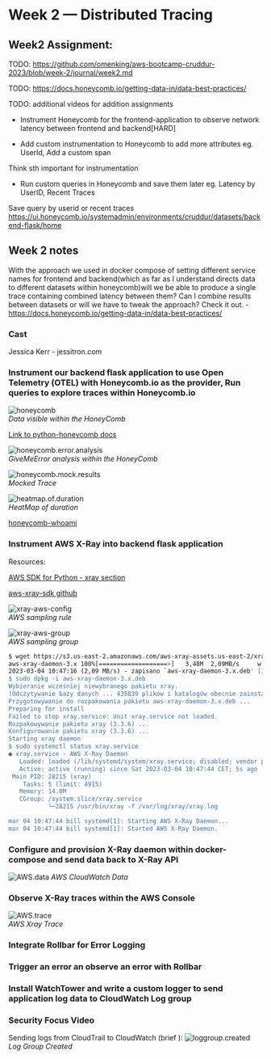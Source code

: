 # Week 2 — Distributed Tracing

## Week2 Assignment:

TODO: https://github.com/omenking/aws-bootcamp-cruddur-2023/blob/week-2/journal/week2.md

TODO: https://docs.honeycomb.io/getting-data-in/data-best-practices/

TODO: additional videos for addition assignments

* Instrument Honeycomb for the frontend-application to observe network latency between frontend and backend[HARD]

* Add custom instrumentation to Honeycomb to add more attributes eg. UserId, Add a custom span

Think sth important for instrumentation

* Run custom queries in Honeycomb and save them later eg. Latency by UserID, Recent Traces

Save query by userid or recent traces
https://ui.honeycomb.io/systemadmin/environments/cruddur/datasets/backend-flask/home

## Week 2 notes

With the approach we used in docker compose of setting different service names for frontend and backend(which as far as I understand directs data to  different datasets within honeycomb)will we be able to produce a single trace containing combined latency between them? Can I combine results between datasets or will we have to tweak the approach?
Check it out. - https://docs.honeycomb.io/getting-data-in/data-best-practices/



### Cast

Jessica Kerr - jessitron.com

### Instrument our backend flask application to use Open Telemetry (OTEL) with Honeycomb.io as the provider, Run queries to explore traces within Honeycomb.io

![honeycomb](./img/17.png)  
*Data visible within the HoneyComb*

[Link to python-honeycomb docs](https://docs.honeycomb.io/getting-data-in/opentelemetry/python/)

![honeycomb.error.analysis](./img/18.png)  
*GiveMeError analysis within the HoneyComb*

![honeycomb.mock.results](./img/19.png)  
*Mocked Trace*

![heatmap.of.duration](./img/20.png)  
*HeatMap of duration*

[honeycomb-whoami](https://honeycomb-whoami.glitch.com)

### Instrument AWS X-Ray into backend flask application

Resources:

[AWS SDK for Python - xray section](https://boto3.amazonaws.com/v1/documentation/api/latest/reference/services/xray.html)

[aws-xray-sdk github](https://github.com/aws/aws-xray-sdk-python)

![xray-aws-config](./img/21.png)  
*AWS sampling rule*

![xray-aws-group](./img/22.png)  
*AWS sampling group*

```bash
$ wget https://s3.us-east-2.amazonaws.com/aws-xray-assets.us-east-2/xray-daemon/aws-xray-daemon-3.x.deb
aws-xray-daemon-3.x 100%[===================>]   3,48M  2,09MB/s     w 1,7s    
2023-03-04 10:47:16 (2,09 MB/s) - zapisano `aws-xray-daemon-3.x.deb' [3653436/3653436]
$ sudo dpkg -i aws-xray-daemon-3.x.deb 
Wybieranie wcześniej niewybranego pakietu xray.
(Odczytywanie bazy danych ... 435839 plików i katalogów obecnie zainstalowanych.)
Przygotowywanie do rozpakowania pakietu aws-xray-daemon-3.x.deb ...
Preparing for install
Failed to stop xray.service: Unit xray.service not loaded.
Rozpakowywanie pakietu xray (3.3.6) ...
Konfigurowanie pakietu xray (3.3.6) ...
Starting xray daemon
$ sudo systemctl status xray.service 
● xray.service - AWS X-Ray Daemon
   Loaded: loaded (/lib/systemd/system/xray.service; disabled; vendor preset: en
   Active: active (running) since Sat 2023-03-04 10:47:44 CET; 5s ago
 Main PID: 28215 (xray)
    Tasks: 5 (limit: 4915)
   Memory: 14.0M
   CGroup: /system.slice/xray.service
           └─28215 /usr/bin/xray -f /var/log/xray/xray.log

mar 04 10:47:44 bill systemd[1]: Starting AWS X-Ray Daemon...
mar 04 10:47:44 bill systemd[1]: Started AWS X-Ray Daemon.
```

### Configure and provision X-Ray daemon within docker-compose and send data back to X-Ray API

![AWS.data](./img/23.png) 
*AWS CloudWatch Data*

### Observe X-Ray traces within the AWS Console

![AWS.trace](./img/24.png)  
*AWS Xray Trace*

### Integrate Rollbar for Error Logging

### Trigger an error an observe an error with Rollbar

### Install WatchTower and write a custom logger to send application log data to CloudWatch Log group

### Security Focus Video 

Sending logs from CloudTrail to CloudWatch (brief ):
![loggroup.created](./img/25.png)  
*Log Group Created*



